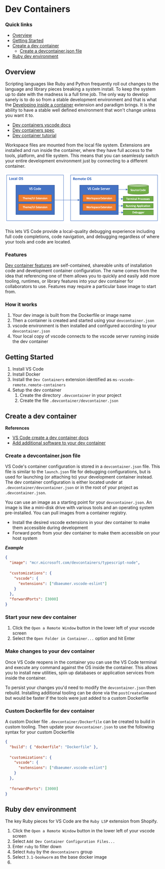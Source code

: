 # Dev Containers

### Quick links
* [Overview](#overview)
* [Getting Started](#getting-started)
* [Create a dev container](#create-a-dev-container)
  * [Create a devcontainer.json file](#create-a-devcontainerjson-file)
* [Ruby dev environment](#ruby-dev-environment)

## Overview
Scripting languages like Ruby and Python frequently roll out changes to the language and library 
pieces breaking a system install. To keep the system up to date with the madness is a full time job. 
The only way to develop sanely is to do so from a stable development environment and that is what the 
[Developing inside a container](https://code.visualstudio.com/docs/devcontainers/containers) 
extension and paradigm brings. It is the ability to have a stable well defined environment that won't 
change unless you want it to.

* [Dev containers vscode docs](https://code.visualstudio.com/docs/devcontainers/containers#_getting-started)
* [Dev containers spec](https://containers.dev/implementors/json_reference/)
* [Dev container tutorial](https://code.visualstudio.com/docs/devcontainers/tutorial)

Workspace files are mounted from the local file system. Extensions are installed and run inside the 
container, where they have full access to the tools, platform, and file system. This means that you 
can seamlessly switch your entire development environment just by connecting to a different 
container.

![Dev inside container image](../../../../data/images/dev-env-inside-container.png)

This lets VS Code provide a local-quality debugging experience including full code completions, code 
navigation, and debugging regardless of where your tools and code are located.

### Features
[Dev container features](https://containers.dev/implementors/features/) are self-contained, shareable 
units of installation code and development container configuration. The name comes from the idea that 
referencing one of them allows you to quickly and easily add more tooling, runtimes, or library 
features into your dev container for collaborators to use. Features may require a particular base 
image to start from.

### How it works
1. Your dev image is built from the Dockerfile or image name
2. Then a container is created and started using your `devcontainer.json`
3. vscode environment is then installed and configured according to your `devcontainer.json`
4. Your local copy of vscode connects to the vscode server running inside the dev container

## Getting Started
1. Install VS Code
2. Install Docker
3. Install the `Dev Containers` extension identified as `ms-vscode-remote.remote-containers`
4. Setup the dev container
   1. Create the directory `.devcontainer` in your project
   2. Create the file `.devcontainer/devcontainer.json`

## Create a dev container
**References**
* [VS Code create a dev container docs](https://code.visualstudio.com/docs/devcontainers/create-dev-container)
* [Add additional software to your dev container](https://code.visualstudio.com/docs/devcontainers/create-dev-container#_install-additional-software)

### Create a devcontainer.json file
VS Code's container configuration is stored in a `devcontainer.json` file. This file is similar to 
the `launch.json` file for debugging configurations, but is used for launching (or attaching to) your 
development container instead. The dev container configuration is either located under at 
`.devcontainer/devcontainer.json` or in the root of your project as `.devcontainer.json`.

You can use an image as a starting point for your `devcontainer.json`. An image is like a mini-disk 
drive with various tools and an operating system pre-installed. You can pull images from a container 
registry.

* Install the desired vscode extensions in your dev container to make them accessible during development
* Forward ports from your dev container to make them accessible on your host system

***Example***
```json
{
  "image": "mcr.microsoft.com/devcontainers/typescript-node",

  "customizations": {
    "vscode": {
      "extensions": ["dbaeumer.vscode-eslint"]
    }
  },
  "forwardPorts": [3000]
}
```

### Start your new dev container
1. Click the `Open a Remote Window` button in the lower left of your vscode screen
2. Select the `Open Folder in Container...` option and hit Enter

### Make changes to your dev container
Once VS Code reopens in the container you can use the VS Code terminal and execute any command 
against the OS inside the container. This allows you to install new utilities, spin up databases or 
application services from inside the container.

To persist your changes you'd need to modify the `devcontainer.json` then rebuild. Installing 
additional tooling can be done via the `postCreateCommand` but would be faster if the tools were just 
added to a custom Dockerfile

### Custom Dockerfile for dev container
A custom Docker file `.devcontainer/Dockerfile` can be created to build in custom tooling. Then 
update your `devcontainer.json` to use the following syntax for your custom Dockerfile
```json
{
  "build": { "dockerfile": "Dockerfile" },

  "customizations": {
    "vscode": {
      "extensions": ["dbaeumer.vscode-eslint"]
    }
  },

  "forwardPorts": [3000]
}
```

## Ruby dev environment
The key Ruby pieces for VS Code are the `Ruby LSP` extension from Shopify.

1. Click the `Open a Remote Window` button in the lower left of your vscode screen
2. Select `Add Dev Container Configuration Files...`
3. Enter `ruby` to filter down
4. Select `Ruby` by the `devcontainers` group
5. Select `3.1-bookworm` as the base docker image
5. 

<!-- 
vim: ts=2:sw=2:sts=2
-->
